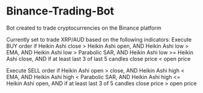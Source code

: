 # Binance-Trading-Bot
Bot created to trade cryptocurrencies on the Binance platform

Currently set to trade XRP/AUD based on the following indicators:
Execute BUY order if Heikin Ashi close > Heikin Ashi open, 
AND Heikin Ashi low > EMA, 
AND Heikin Ashi low > Parabolic SAR, 
AND Heikin Ashi low >= Heikin Ashi close, 
AND if at least last 3 of last 5 candles close price < open price

Execute SELL order if Heikin Ashi open > close, 
AND Heikin Ashi high < EMA, 
AND Heikin Ashi high < Parabolic SAR, 
AND Heikin Ashi high <= Heikin Ashi open, 
AND if at least last 3 of 5 candles close price > open price
